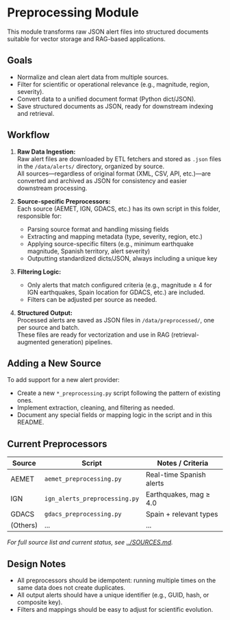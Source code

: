 # Preprocessing Module

This module transforms raw JSON alert files into structured documents suitable for vector storage and RAG-based applications.

## Goals
- Normalize and clean alert data from multiple sources.
- Filter for scientific or operational relevance (e.g., magnitude, region, severity).
- Convert data to a unified document format (Python dict/JSON).
- Save structured documents as JSON, ready for downstream indexing and retrieval.

## Workflow

1. **Raw Data Ingestion:**  
   Raw alert files are downloaded by ETL fetchers and stored as `.json` files in the `/data/alerts/` directory, organized by source.  
   All sources—regardless of original format (XML, CSV, API, etc.)—are converted and archived as JSON for consistency and easier downstream processing.

2. **Source-specific Preprocessors:**  
   Each source (AEMET, IGN, GDACS, etc.) has its own script in this folder, responsible for:
   - Parsing source format and handling missing fields
   - Extracting and mapping metadata (type, severity, region, etc.)
   - Applying source-specific filters (e.g., minimum earthquake magnitude, Spanish territory, alert severity)
   - Outputting standardized dicts/JSON, always including a unique key

3. **Filtering Logic:**  
   - Only alerts that match configured criteria (e.g., magnitude ≥ 4 for IGN earthquakes, Spain location for GDACS, etc.) are included.
   - Filters can be adjusted per source as needed.

4. **Structured Output:**  
   Processed alerts are saved as JSON files in `/data/preprocessed/`, one per source and batch.  
   These files are ready for vectorization and use in RAG (retrieval-augmented generation) pipelines.

## Adding a New Source

To add support for a new alert provider:
- Create a new `*_preprocessing.py` script following the pattern of existing ones.
- Implement extraction, cleaning, and filtering as needed.
- Document any special fields or mapping logic in the script and in this README.

## Current Preprocessors

| Source    | Script                         | Notes / Criteria            |
|-----------|-------------------------------|-----------------------------|
| AEMET     | `aemet_preprocessing.py`      | Real-time Spanish alerts    |
| IGN       | `ign_alerts_preprocessing.py` | Earthquakes, mag ≥ 4.0      |
| GDACS     | `gdacs_preprocessing.py`      | Spain + relevant types      |
| (Others)  | ...                           | ...                         |

*For full source list and current status, see [../SOURCES.md](../SOURCES.md).*

## Design Notes

- All preprocessors should be idempotent: running multiple times on the same data does not create duplicates.
- All output alerts should have a unique identifier (e.g., GUID, hash, or composite key).
- Filters and mappings should be easy to adjust for scientific evolution.